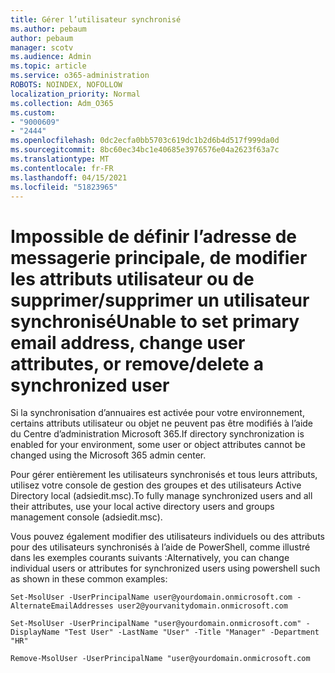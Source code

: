 ```yaml
---
title: Gérer l’utilisateur synchronisé
ms.author: pebaum
author: pebaum
manager: scotv
ms.audience: Admin
ms.topic: article
ms.service: o365-administration
ROBOTS: NOINDEX, NOFOLLOW
localization_priority: Normal
ms.collection: Adm_O365
ms.custom:
- "9000609"
- "2444"
ms.openlocfilehash: 0dc2ecfa0bb5703c619dc1b2d6b4d517f999da0d
ms.sourcegitcommit: 8bc60ec34bc1e40685e3976576e04a2623f63a7c
ms.translationtype: MT
ms.contentlocale: fr-FR
ms.lasthandoff: 04/15/2021
ms.locfileid: "51823965"
---
```

# <a name="unable-to-set-primary-email-address-change-user-attributes-or-removedelete-a-synchronized-user"></a><span data-ttu-id="06d20-102">Impossible de définir l’adresse de messagerie principale, de modifier les attributs utilisateur ou de supprimer/supprimer un utilisateur synchronisé</span><span class="sxs-lookup"><span data-stu-id="06d20-102">Unable to set primary email address, change user attributes, or remove/delete a synchronized user</span></span>

<span data-ttu-id="06d20-103">Si la synchronisation d’annuaires est activée pour votre environnement, certains attributs utilisateur ou objet ne peuvent pas être modifiés à l’aide du Centre d’administration Microsoft 365.</span><span class="sxs-lookup"><span data-stu-id="06d20-103">If directory synchronization is enabled for your environment, some user or object attributes cannot be changed using the Microsoft 365 admin center.</span></span>

<span data-ttu-id="06d20-104">Pour gérer entièrement les utilisateurs synchronisés et tous leurs attributs, utilisez votre console de gestion des groupes et des utilisateurs Active Directory local (adsiedit.msc).</span><span class="sxs-lookup"><span data-stu-id="06d20-104">To fully manage synchronized users and all their attributes, use your local active directory users and groups management console (adsiedit.msc).</span></span>  

<span data-ttu-id="06d20-105">Vous pouvez également modifier des utilisateurs individuels ou des attributs pour des utilisateurs synchronisés à l’aide de PowerShell, comme illustré dans les exemples courants suivants :</span><span class="sxs-lookup"><span data-stu-id="06d20-105">Alternatively, you can change individual users or attributes for synchronized users using powershell such as shown in these common examples:</span></span>

`Set-MsolUser -UserPrincipalName user@yourdomain.onmicrosoft.com -AlternateEmailAddresses user2@yourvanitydomain.onmicrosoft.com`

`Set-MsolUser -UserPrincipalName "user@yourdomain.onmicrosoft.com" -DisplayName "Test User" -LastName "User" -Title "Manager" -Department "HR"`

`Remove-MsolUser -UserPrincipalName "user@yourdomain.onmicrosoft.com`
